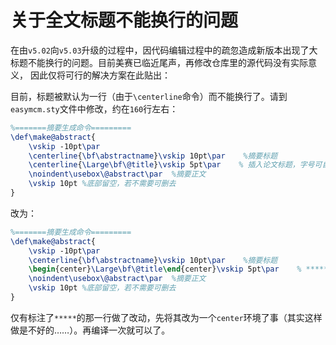 # 关于全文标题不能换行的问题
在由`v5.02`向`v5.03`升级的过程中，因代码编辑过程中的疏忽造成新版本出现了大标题不能换行的问题。目前美赛已临近尾声，再修改仓库里的源代码没有实际意义，
因此仅将可行的解决方案在此贴出：

目前，标题被默认为一行（由于`\centerline`命令）而不能换行了。请到`easymcm.sty`文件中修改，约在`160`行左右：

```latex
%=======摘要生成命令=========
\def\make@abstract{
    \vskip -10pt\par
    \centerline{\bf\abstractname}\vskip 10pt\par    %摘要标题
    \centerline{\Large\bf\@title}\vskip 5pt\par    % 插入论文标题，字号可自己修改
    \noindent\usebox\@abstract\par  %摘要正文
    \vskip 10pt %底部留空，若不需要可删去
}
```

改为：

```latex
%=======摘要生成命令=========
\def\make@abstract{
    \vskip -10pt\par
    \centerline{\bf\abstractname}\vskip 10pt\par    %摘要标题
    \begin{center}\Large\bf\@title\end{center}\vskip 5pt\par    % *****
    \noindent\usebox\@abstract\par  %摘要正文
    \vskip 10pt %底部留空，若不需要可删去
}
```

仅有标注了`*****`的那一行做了改动，先将其改为一个`center`环境了事（其实这样做是不好的……）。再编译一次就可以了。
